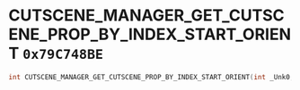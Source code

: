 # CUTSCENE_MANAGER_GET_CUTSCENE_PROP_BY_INDEX_START_ORIENT `0x79C748BE`

```cpp
int CUTSCENE_MANAGER_GET_CUTSCENE_PROP_BY_INDEX_START_ORIENT(int _Unk0, int _Unk1, int _Unk2);
```